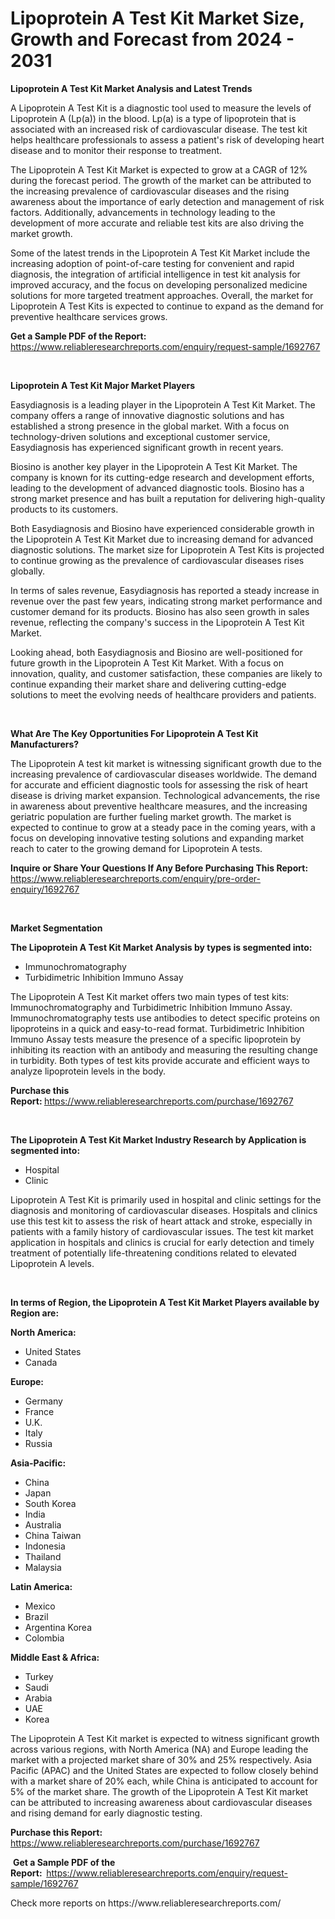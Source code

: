 <p><h1>Lipoprotein A Test Kit Market Size, Growth and Forecast from 2024 - 2031</h1></p><p><strong>Lipoprotein A Test Kit Market Analysis and Latest Trends</strong></p>
<p><p>A Lipoprotein A Test Kit is a diagnostic tool used to measure the levels of Lipoprotein A (Lp(a)) in the blood. Lp(a) is a type of lipoprotein that is associated with an increased risk of cardiovascular disease. The test kit helps healthcare professionals to assess a patient's risk of developing heart disease and to monitor their response to treatment.</p><p>The Lipoprotein A Test Kit Market is expected to grow at a CAGR of 12% during the forecast period. The growth of the market can be attributed to the increasing prevalence of cardiovascular diseases and the rising awareness about the importance of early detection and management of risk factors. Additionally, advancements in technology leading to the development of more accurate and reliable test kits are also driving the market growth.</p><p>Some of the latest trends in the Lipoprotein A Test Kit Market include the increasing adoption of point-of-care testing for convenient and rapid diagnosis, the integration of artificial intelligence in test kit analysis for improved accuracy, and the focus on developing personalized medicine solutions for more targeted treatment approaches. Overall, the market for Lipoprotein A Test Kits is expected to continue to expand as the demand for preventive healthcare services grows.</p></p>
<p><strong>Get a Sample PDF of the Report:&nbsp;</strong> <a href="https://www.reliableresearchreports.com/enquiry/request-sample/1692767">https://www.reliableresearchreports.com/enquiry/request-sample/1692767</a></p>
<p>&nbsp;</p>
<p><strong>Lipoprotein A Test Kit Major Market Players</strong></p>
<p><p>Easydiagnosis is a leading player in the Lipoprotein A Test Kit Market. The company offers a range of innovative diagnostic solutions and has established a strong presence in the global market. With a focus on technology-driven solutions and exceptional customer service, Easydiagnosis has experienced significant growth in recent years.</p><p>Biosino is another key player in the Lipoprotein A Test Kit Market. The company is known for its cutting-edge research and development efforts, leading to the development of advanced diagnostic tools. Biosino has a strong market presence and has built a reputation for delivering high-quality products to its customers.</p><p>Both Easydiagnosis and Biosino have experienced considerable growth in the Lipoprotein A Test Kit Market due to increasing demand for advanced diagnostic solutions. The market size for Lipoprotein A Test Kits is projected to continue growing as the prevalence of cardiovascular diseases rises globally.</p><p>In terms of sales revenue, Easydiagnosis has reported a steady increase in revenue over the past few years, indicating strong market performance and customer demand for its products. Biosino has also seen growth in sales revenue, reflecting the company's success in the Lipoprotein A Test Kit Market.</p><p>Looking ahead, both Easydiagnosis and Biosino are well-positioned for future growth in the Lipoprotein A Test Kit Market. With a focus on innovation, quality, and customer satisfaction, these companies are likely to continue expanding their market share and delivering cutting-edge solutions to meet the evolving needs of healthcare providers and patients.</p></p>
<p>&nbsp;</p>
<p><strong>What Are The Key Opportunities For Lipoprotein A Test Kit Manufacturers?</strong></p>
<p><p>The Lipoprotein A test kit market is witnessing significant growth due to the increasing prevalence of cardiovascular diseases worldwide. The demand for accurate and efficient diagnostic tools for assessing the risk of heart disease is driving market expansion. Technological advancements, the rise in awareness about preventive healthcare measures, and the increasing geriatric population are further fueling market growth. The market is expected to continue to grow at a steady pace in the coming years, with a focus on developing innovative testing solutions and expanding market reach to cater to the growing demand for Lipoprotein A tests.</p></p>
<p><strong>Inquire or Share Your Questions If Any Before Purchasing This Report:</strong> <a href="https://www.reliableresearchreports.com/enquiry/pre-order-enquiry/1692767">https://www.reliableresearchreports.com/enquiry/pre-order-enquiry/1692767</a></p>
<p>&nbsp;</p>
<p><strong>Market Segmentation</strong></p>
<p><strong>The Lipoprotein A Test Kit Market Analysis by types is segmented into:</strong></p>
<p><ul><li>Immunochromatography</li><li>Turbidimetric Inhibition Immuno Assay</li></ul></p>
<p><p>The Lipoprotein A Test Kit market offers two main types of test kits: Immunochromatography and Turbidimetric Inhibition Immuno Assay. Immunochromatography tests use antibodies to detect specific proteins on lipoproteins in a quick and easy-to-read format. Turbidimetric Inhibition Immuno Assay tests measure the presence of a specific lipoprotein by inhibiting its reaction with an antibody and measuring the resulting change in turbidity. Both types of test kits provide accurate and efficient ways to analyze lipoprotein levels in the body.</p></p>
<p><strong>Purchase this Report:&nbsp;</strong><a href="https://www.reliableresearchreports.com/purchase/1692767">https://www.reliableresearchreports.com/purchase/1692767</a></p>
<p>&nbsp;</p>
<p><strong>The Lipoprotein A Test Kit Market Industry Research by Application is segmented into:</strong></p>
<p><ul><li>Hospital</li><li>Clinic</li></ul></p>
<p><p>Lipoprotein A Test Kit is primarily used in hospital and clinic settings for the diagnosis and monitoring of cardiovascular diseases. Hospitals and clinics use this test kit to assess the risk of heart attack and stroke, especially in patients with a family history of cardiovascular issues. The test kit market application in hospitals and clinics is crucial for early detection and timely treatment of potentially life-threatening conditions related to elevated Lipoprotein A levels.</p></p>
<p>&nbsp;</p>
<p><strong>In terms of Region, the Lipoprotein A Test Kit Market Players available by Region are:</strong></p>
<p>
    <p> <strong> North America: </strong>
        <ul>
            <li>United States</li>
            <li>Canada</li>
        </ul>
        </p> 
    <p> <strong> Europe: </strong>
        <ul>
            <li>Germany</li>
            <li>France</li>
            <li>U.K.</li>
            <li>Italy</li>
            <li>Russia</li>
        </ul>
        </p> 
    <p> <strong> Asia-Pacific: </strong>
        <ul>
            <li>China</li>
            <li>Japan</li>
            <li>South Korea</li>
            <li>India</li>
            <li>Australia</li>
            <li>China Taiwan</li>
            <li>Indonesia</li>
            <li>Thailand</li>
            <li>Malaysia</li>
        </ul>
        </p> 
    <p> <strong> Latin America: </strong>
        <ul>
            <li>Mexico</li>
            <li>Brazil</li>
            <li>Argentina Korea</li>
            <li>Colombia</li>
        </ul>
        </p> 
    <p> <strong> Middle East & Africa: </strong>
        <ul>
            <li>Turkey</li>
            <li>Saudi</li>
            <li>Arabia</li>
            <li>UAE</li>
            <li>Korea</li>
        </ul>
    </p>
    </p>
<p><p>The Lipoprotein A Test Kit market is expected to witness significant growth across various regions, with North America (NA) and Europe leading the market with a projected market share of 30% and 25% respectively. Asia Pacific (APAC) and the United States are expected to follow closely behind with a market share of 20% each, while China is anticipated to account for 5% of the market share. The growth of the Lipoprotein A Test Kit market can be attributed to increasing awareness about cardiovascular diseases and rising demand for early diagnostic testing.</p></p>
<p><strong>Purchase this Report: </strong><a href="https://www.reliableresearchreports.com/purchase/1692767">https://www.reliableresearchreports.com/purchase/1692767</a></p>
<p>&nbsp;<strong>Get a Sample PDF of the Report:&nbsp;&nbsp;</strong><a href="https://www.reliableresearchreports.com/enquiry/request-sample/1692767">https://www.reliableresearchreports.com/enquiry/request-sample/1692767</a></p>
<p><strong></strong></p>
<p>Check more reports on https://www.reliableresearchreports.com/</p>